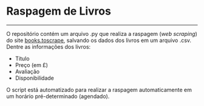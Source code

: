 # Raspagem de Livros
---

O repositório contém um arquivo .py que realiza a raspagem (*web scraping*) do site [books.toscrape](http://books.toscrape.com/), salvando os dados dos livros em um arquivo .csv. Dentre as informações dos livros:

- Título
- Preço (em £)
- Avaliação
- Disponibilidade

O script está automatizado para realizar a raspagem automaticamente em um horário pré-determinado (agendado).

